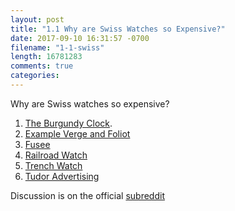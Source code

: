 ```yaml
---
layout: post
title: "1.1 Why are Swiss Watches so Expensive?"
date: 2017-09-10 16:31:57 -0700
filename: "1-1-swiss"
length: 16781283
comments: true
categories:
---
```


Why are Swiss watches so expensive?

1. [The Burgundy Clock](http://www.uhren-born.de/assets/images/burgund.jpg).
2. [Example Verge and Foliot](https://www.youtube.com/watch?v=0P5hQpLrm-I)
3. [Fusee](https://upload.wikimedia.org/wikipedia/commons/9/95/Lindquist_Fusee_Pocket_Watch_Movement.jpg)
4. [Railroad Watch](https://www.aspireauctions.com/#!/catalog/351/1823/lot/79474)
5. [Trench Watch](https://s-media-cache-ak0.pinimg.com/originals/db/7f/15/db7f15cd40805ce45dcb258e96228c12.jpg)
6. [Tudor Advertising](http://www.my-watchsite.com/phototeque/marque/73/histo_70_104.jpg)

Discussion is on the official [subreddit](https://www.reddit.com/r/questionandashton)

